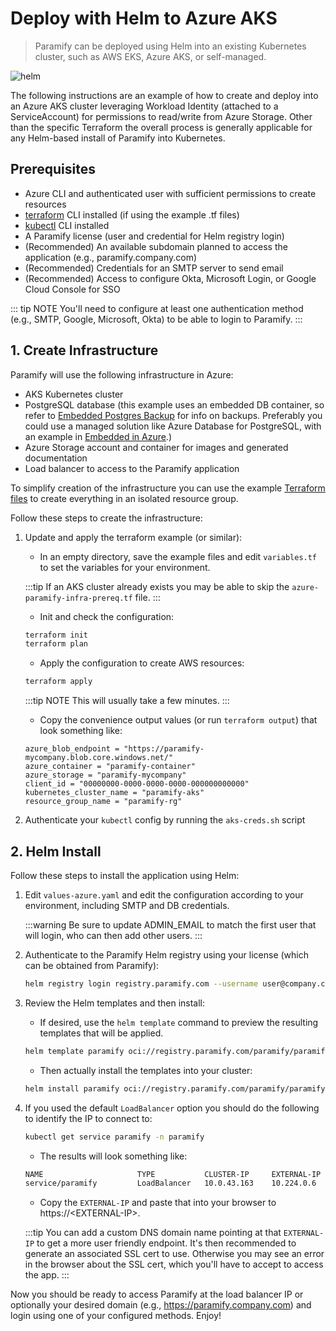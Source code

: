 # Deploy with Helm to Azure AKS
> Paramify can be deployed using Helm into an existing Kubernetes cluster, such as AWS EKS, Azure AKS, or self-managed.

![helm](/assets/hero-helm.png)

The following instructions are an example of how to create and deploy into an Azure AKS cluster leveraging Workload Identity (attached to a ServiceAccount) for permissions to read/write from Azure Storage. Other than the specific Terraform the overall process is generally applicable for any Helm-based install of Paramify into Kubernetes.

## Prerequisites
- Azure CLI and authenticated user with sufficient permissions to create resources
- [terraform](https://www.terraform.io/) CLI installed (if using the example .tf files)
- [kubectl](https://kubernetes.io/docs/reference/kubectl/) CLI installed
- A Paramify license (user and credential for Helm registry login)
- (Recommended) An available subdomain planned to access the application (e.g., paramify.company.com)
- (Recommended) Credentials for an SMTP server to send email
- (Recommended) Access to configure Okta, Microsoft Login, or Google Cloud Console for SSO

::: tip NOTE
You'll need to configure at least one authentication method (e.g., SMTP, Google, Microsoft, Okta) to be able to login to Paramify.
:::

## 1. Create Infrastructure
Paramify will use the following infrastructure in Azure:
- AKS Kubernetes cluster
- PostgreSQL database (this example uses an embedded DB container, so refer to [Embedded Postgres Backup](embedded-db-backup) for info on backups. Preferably you could use a managed solution like Azure Database for PostgreSQL, with an example in [Embedded in Azure](deploy-embedded-azure).)
- Azure Storage account and container for images and generated documentation
- Load balancer to access to the Paramify application

To simplify creation of the infrastructure you can use the example [Terraform files](https://github.com/paramify/support/blob/main/azure) to create everything in an isolated resource group.

Follow these steps to create the infrastructure:
1. Update and apply the terraform example (or similar):
    - In an empty directory, save the example files and edit `variables.tf` to set the variables for your environment.

    :::tip
    If an AKS cluster already exists you may be able to skip the `azure-paramify-infra-prereq.tf` file.
    :::
    - Init and check the configuration:
    ```bash
    terraform init
    terraform plan
    ```
    - Apply the configuration to create AWS resources:
    ```bash
    terraform apply
    ```
    :::tip NOTE
    This will usually take a few minutes.
    :::
    - Copy the convenience output values (or run `terraform output`) that look something like:
    ```
    azure_blob_endpoint = "https://paramify-mycompany.blob.core.windows.net/"
    azure_container = "paramify-container"
    azure_storage = "paramify-mycompany"
    client_id = "00000000-0000-0000-0000-000000000000"
    kubernetes_cluster_name = "paramify-aks"
    resource_group_name = "paramify-rg"
    ```
2. Authenticate your `kubectl` config by running the `aks-creds.sh` script


## 2. Helm Install
Follow these steps to install the application using Helm:
1. Edit `values-azure.yaml` and edit the configuration according to your environment, including SMTP and DB credentials.

    :::warning
    Be sure to update ADMIN_EMAIL to match the first user that will login, who can then add other users.
    :::
2. Authenticate to the Paramify Helm registry using your license (which can be obtained from Paramify):
    ```bash
    helm registry login registry.paramify.com --username user@company.com --password <license_id>
    ```
3. Review the Helm templates and then install:
    - If desired, use the `helm template` command to preview the resulting templates that will be applied.
    ```bash
    helm template paramify oci://registry.paramify.com/paramify/paramify --namespace paramify --values ./values-azure.yaml
    ```
    - Then actually install the templates into your cluster:
    ```bash
    helm install paramify oci://registry.paramify.com/paramify/paramify --namespace paramify --values ./values-azure.yaml
    ```
4. If you used the default `LoadBalancer` option you should do the following to identify the IP to connect to:
    ```bash
    kubectl get service paramify -n paramify
    ```
    - The results will look something like:
    ```bash
    NAME                     TYPE           CLUSTER-IP     EXTERNAL-IP   PORT(S)         AGE
    service/paramify         LoadBalancer   10.0.43.163    10.224.0.6    443:31758/TCP   31s
    ```
    - Copy the `EXTERNAL-IP` and paste that into your browser to https://&lt;EXTERNAL-IP&gt;.

    :::tip
    You can add a custom DNS domain name pointing at that `EXTERNAL-IP` to get a more user friendly endpoint. It's then recommended to generate an associated SSL cert to use. Otherwise you may see an error in the browser about the SSL cert, which you'll have to accept to access the app.
    :::

Now you should be ready to access Paramify at the load balancer IP or optionally your desired domain (e.g., https://paramify.company.com) and login using one of your configured methods. Enjoy!
